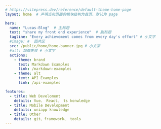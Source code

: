 ```yaml
---
# https://vitepress.dev/reference/default-theme-home-page
layout: home  # 声明当前页面的模块结构为首页，默认为 page

hero:
  name: "Lucas-Blog"  # 主标题
  text: "share my front end experience"  # 副标题
  tagline: "Every achievement comes from every day's effort" # 小文字
  #image: #  图片区
  src: /public/home/home-banner.jpg # 小文字
  #alt: 加载失败 # 小文字
  actions:
    - theme: brand
      text: Markdown Examples
      link: /markdown-examples
    - theme: alt
      text: API Examples
      link: /api-examples

features:
  - title: Web Develoment
    details: Vue、 React、 ts konwledge
  - title: Mobile Development
    details: uniapp knowledge
  - title: Other
    details: git、framework、 tools
---
```


